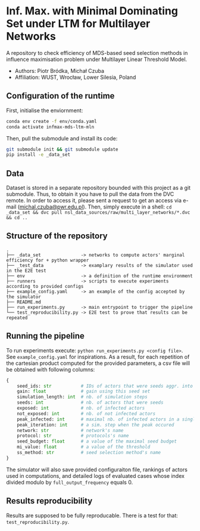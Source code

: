 # Inf. Max. with Minimal Dominating Set under LTM for Multilayer Networks

A repository to check efficiency of MDS-based seed selection methods in influence maximisation
problem under Multilayer Linear Threshold Model.

* Authors: Piotr Bródka, Michał Czuba
* Affiliation: WUST, Wrocław, Lower Silesia, Poland

## Configuration of the runtime

First, initialise the enviornment:

```bash
conda env create -f env/conda.yaml
conda activate infmax-mds-ltm-mln
```

Then, pull the submodule and install its code:

```bash
git submodule init && git submodule update
pip install -e _data_set
```

## Data

Dataset is stored in a separate repository bounded with this project as a git submodule. Thus, to
obtain it you have to pull the data from the DVC remote. In order to access it, please sent a
request to get  an access via  e-mail (michal.czuba@pwr.edu.pl). Then, simply execute in a shell:
`cd _data_set && dvc pull nsl_data_sources/raw/multi_layer_networks/*.dvc && cd ..`

## Structure of the repository
```
.
├── _data_set               -> networks to compute actors' marginal efficiency for + python wrapper
├── _test_data              -> examplary results of the simulator used in the E2E test
├── env                     -> a definition of the runtime environment
├── runners                 -> scripts to execute experiments according to provided configs
├── example_config.yaml     -> an example of the config accepted by the simulator
├── README.md
├── run_experiments.py      -> main entrypoint to trigger the pipeline
└── test_reproducibility.py -> E2E test to prove that results can be repeated
```

## Running the pipeline

To run experiments execute: `python run_experiments.py <config file>`. See `example_config.yaml` for
inspirations. As a result, for each repetition of the cartesian product computed for the provided
parameters, a csv file will be obtained with following columns:

```python
{
    seed_ids: str           # IDs of actors that were seeds aggr. into string (sep. by ;)
    gain: float             # gain using this seed set
    simulation_length: int  # nb. of simulation steps
    seeds: int              # nb. of actors that were seeds
    exposed: int            # nb. of infected actors
    not_exposed: int        # nb. of not infected actors
    peak_infected: int      # maximal nb. of infected actors in a single sim. step
    peak_iteration: int     # a sim. step when the peak occured
    network: str            # network's name
    protocol: str           # protocols's name
    seed_budget: float      # a value of the maximal seed budget
    mi_value: float         # a value of the threshold
    ss_method: str          # seed selection method's name
}
```

The simulator will also save provided configuraiton file, rankings of actors used in computations,
and detailed logs of evaluated cases whose index divided modulo by `full_output_frequency` equals 0.


## Results reproducibility

Results are supposed to be fully reproducable. There is a test for that: `test_reproducibility.py`.
